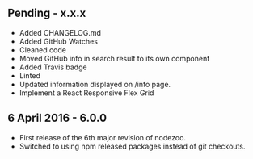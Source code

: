Pending - x.x.x
---
* Added CHANGELOG.md
* Added GitHub Watches
* Cleaned code
* Moved GitHub info in search result to its own component
* Added Travis badge
* Linted
* Updated information displayed on /info page.
* Implement a React Responsive Flex Grid

6 April 2016 - 6.0.0
---
* First release of the 6th major revision of nodezoo.
* Switched to using npm released packages instead of git checkouts.
